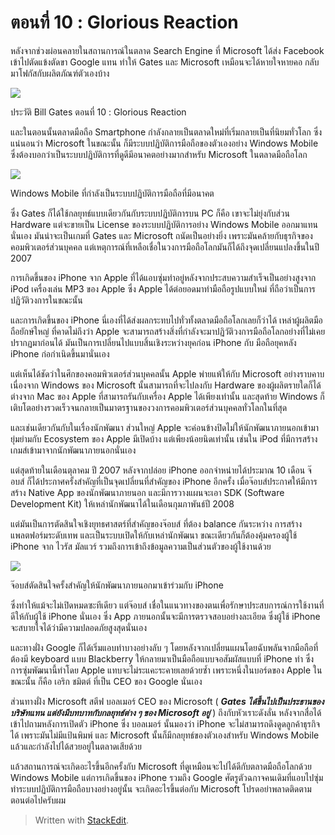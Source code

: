 # ตอนที่​ 10 : Glorious Reaction

หลังจากช่วงผ่อนคลายในสถานการณ์ในตลาด Search Engine ที่ Microsoft ได้ส่ง Facebook เข้าไปตัดแข้งตัดขา Google แทน ทำให้ Gates และ Microsoft เหมือนจะได้หายใจหายคอ กลับมาโฟกัสกับผลิตภัณฑ์ตัวเองบ้าง

![](https://t0.blockdit.com/photos/2019/09/5d890a25aebac11fcccdf137_800x0xcover_mvXeaVpG.jpg)

ประวัติ Bill Gates ตอนที่ 10 : Glorious Reaction

และในตอนนั้นตลาดมือถือ Smartphone กำลังกลายเป็นตลาดใหม่ที่เริ่มกลายเป็นที่นิยมทั่วโลก ซึ่งแน่นอนว่า Microsoft ในขณะนั้น ก็มีระบบปฏิบัติการมือถือของตัวเองอย่าง Windows Mobile ซึ่งต้องบอกว่าเป็นระบบปฏิบัติการที่ดูดีมีอนาคตอย่างมากสำหรับ Microsoft ในตลาดมือถือโลก

![](https://t0.blockdit.com/photos/2019/09/5d890a65aebac11fccce12e5_800x0xcover_yDFJ2YtC.jpg)

Windows Mobile ที่กำลังเป็นระบบปฏิบัติการมือถือที่มีอนาคต

ซึ่ง Gates ก็ได้ใช้กลยุทธ์แบบเดียวกันกับระบบปฏิบัติการบน PC ก็คือ เขาจะไม่ยุ่งกับส่วน Hardware แต่จะขายเป็น License ของระบบปฏิบัติการอย่าง Windows Mobile ออกมาแทนนั่นเอง มันน่าจะเป็นเกมที่ Gates และ Microsoft ถนัดเป็นอย่างยิ่ง เพราะมันคล้ายกับธุรกิจของคอมพิวเตอร์ส่วนบุคคล แต่เหตุการณ์ที่เหลือเชื่อในวงการมือถือโลกมันก็ได้ถึงจุดเปลี่ยนแปลงขึ้นในปี 2007

การเกิดขึ้นของ iPhone จาก Apple ที่ได้แอบซุ่มทำอยู่หลังจากประสบความสำเร็จเป็นอย่างสูงจาก iPod เครื่องเล่น MP3 ของ Apple ซึ่ง Apple ได้ต่อยอดมาทำมือถือรูปแบบใหม่ ที่ถือว่าเป็นการปฏิวัติวงการในขณะนั้น

และการเกิดขึ้นของ iPhone นี่เองที่ได้ส่งผลกระทบไปทั่วทั้งตลาดมือถือโลกเลยก็ว่าได้ เหล่าผู้ผลิตมือถือยักษ์ใหญ่ ที่คาดไม่ถึงว่า Apple จะสามารถสร้างสิ่งที่กำลังจะมาปฏิวัติวงการมือถือโลกอย่างที่ไม่เคยปรากฏมาก่อนได้ มันเป็นการเปลี่ยนไปแบบสิ้นเชิงระหว่างยุคก่อน iPhone กับ มือถือยุคหลัง iPhone ก่อกำเนิดขึ้นมานั่นเอง

แต่เห็นได้ชัดว่าในศึกของคอมพิวเตอร์ส่วนบุคคลนั้น Apple พ่ายแพ้ให้กับ Microsoft อย่างราบคาบ เนื่องจาก Windows ของ Microsoft นั้นสามารถที่จะไปลงกับ Hardware ของผู้ผลิตรายใดก็ได้ ต่างจาก Mac ของ Apple ที่สามารถรันกับเครื่อง Apple ได้เพียงเท่านั้น และสุดท้าย Windows ก็เติบโตอย่างรวดเร็วจนกลายเป็นมาตรฐานของวงการคอมพิวเตอร์ส่วนบุคคลทั่วโลกในที่สุด

และเช่นเดียวกันกับในเรื่องนักพัฒนา ส่วนใหญ่ Apple จะค่อนข้างปิดไม่ให้นักพัฒนาภายนอกเข้ามายุ่มย่ามกับ Ecosystem ของ Apple มีเปิดบ้าง แต่เพียงน้อยนิดเท่านั้น เช่นใน iPod ที่มีการสร้างเกมส์เข้ามาจากนักพัฒนาภายนอกนั่นเอง

แต่สุดท้ายในเดือนตุลาคม ปี 2007 หลังจากปล่อย iPhone ออกจำหน่ายได้ประมาณ 10 เดือน จ๊อบส์ ก็ได้ประกาศครั้งสำคัญที่เป็นจุดเปลี่ยนที่สำคัญของ iPhone อีกครั้ง เมื่อจ๊อบส์ประกาศให้มีการสร้าง Native App ของนักพัฒนาภายนอก และมีการวางแผนจะเอา SDK \(Software Development Kit\) ให้เหล่านักพัฒนาได้ในเดือนกุมภาพันธ์ปี 2008

แต่มันเป็นการตัดสินใจเชิงยุทธศาสตร์ที่สำคัญของจ๊อบส์ ที่ต้อง balance กันระหว่าง การสร้างแพลตฟอร์มระดับเทพ และเป็นระบบเปิดให้กับเหล่านักพัฒนา ขณะเดียวกันก็ต้องคุ้มครองผู้ใช้ iPhone จาก ไวรัส มัลแวร์ รวมถึงการเข้าถึงข้อมูลความเป็นส่วนตัวของผู้ใช้งานด้วย

![](https://t0.blockdit.com/photos/2019/09/5d890a97aebac11fccce2c43_800x0xcover_cABrFBA7.jpg)

จ๊อบส์ตัดสินใจครั้งสำคัญให้นักพัฒนาภายนอกมาเข้าร่วมกับ iPhone

ซึ่งทำให้แม้จะไม่เปิดหมดซะทีเดียว แต่จ๊อบส์ เชื่อในแนวทางของตนเพื่อรักษาประสบการณ์การใช้งานที่ดีให้กับผู้ใช้ iPhone นั่นเอง ซึ่ง App ภายนอกนั้นจะมีการตรวจสอบอย่างละเอียด ซึ่งผู้ใช้ iPhone จะสบายใจได้ว่ามีความปลอดภัยสูงสุดนั่นเอง

และทางฝั่ง Google ก็ได้เริ่มแอบทำบางอย่างลับ ๆ โดยหลังจากเปลี่ยนแผนโดยฉับพลันจากมือถือที่ต้องมี keyboard แบบ Blackberry ให้กลายมาเป็นมือถือแบบจอสัมผัสแบบที่ iPhone ทำ ซึ่งการซุ่มพัฒนานี้ทำโดย Apple แทบจะไม่ระแคะระคายเลยด้วยซ้ำ เพราะหนึ่งในบอร์ดของ Apple ในขณะนั้น ก็คือ เอริก ชมิตต์ ที่เป็น CEO ของ Google นั่นเอง

ส่วนทางฝั่ง Microsoft สตีฟ บอลเมอร์ CEO ของ Microsoft \(  _**Gates ได้ขึ้นไปเป็นประธานของบริษัทแทน แต่ยังมีบทบาทกับกลยุทธ์ต่าง ๆ ของ Microsoft อยู่**_ \) ถึงกับหัวเราะดังลั่น หลังจากสื่อได้เข้าไปถามหลังการเปิดตัว iPhone ซึ่ง บอลเมอร์ นั้นมองว่า iPhone จะไม่สามารถดึงดูดลูกค้าธุรกิจได้ เพราะมันไม่มีแป้นพิมพ์ และ Microsoft นั้นก็มีกลยุทธ์ของตัวเองสำหรับ Windows Mobile แล้วและกำลังไปได้สวยอยู่ในตลาดเสียด้วย

แล้วสถานการณ์จะเกิดอะไรขึ้นอีกครั้งกับ Microsoft ที่ดูเหมือนจะไปได้ดีกับตลาดมือถือโลกด้วย Windows Mobile แต่การเกิดขึ้นของ iPhone รวมถึง Google ศัตรูตัวฉกาจคนเดิมที่แอบไปซุ่มทำระบบปฏิบัติการมือถือบางอย่างอยู่นั้น จะเกิดอะไรขึ้นต่อกับ Microsoft โปรดอย่าพลาดติดตามตอนต่อไปครับผม

> Written with [StackEdit](https://www.blockdit.com/articles/5d890b16aebac11fccce5db0).

